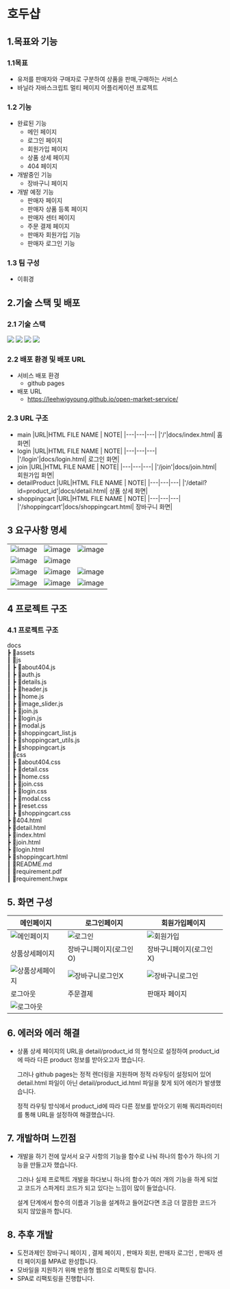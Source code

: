 # 호두샵
## 1.목표와 기능

### 1.1목표
- 유저를 판매자와 구매자로 구분하여 상품을 판매,구매하는 서비스
- 바닐라 자바스크립트 멀티 페이지 어플리케이션 프로젝트
### 1.2 기능
- 완료된 기능
    - 메인 페이지 
    - 로그인 페이지
    - 회원가입 페이지
    - 상품 상세 페이지
    - 404 페이지
- 개발중인 기능
    - 장바구니 페이지
- 개발 예정 기능 
    - 판매자 페이지
    - 판매자 상품 등록 페이지
    - 판매자 센터 페이지
    - 주문 결제 페이지
    - 판매자 회원가입 기능
    - 판매자 로그인 기능

### 1.3 팀 구성
- 이휘경

## 2.기술 스택 및 배포
### 2.1 기술 스택 
<img src="https://img.shields.io/badge/javascript-yellow?style=for-the-badge&logo=javascript&logoColor=black">
<img src="https://img.shields.io/badge/HTML5-red?style=for-the-badge&logo=HTML5&logoColor=white">
<img src="https://img.shields.io/badge/CSS3-blue?style=for-the-badge&logo=CSS3&logoColor=white">
<img src="https://img.shields.io/badge/sass-hotpink?style=for-the-badge&logo=sass&logoColor=white">

### 2.2 배포 환경 및 배포 URL
- 서비스 배포 환경
    - github pages
- 배포 URL
    - https://leehwigyoung.github.io/open-market-service/

### 2.3 URL 구조
- main
    |URL|HTML FILE NAME | NOTE|
    |---|---|---|
    |'/'|docs/index.html| 홈 화면|
- login
    |URL|HTML FILE NAME | NOTE|
    |---|---|---|
    |'/login'|docs/login.html| 로그인 화면|
- join
    |URL|HTML FILE NAME | NOTE|
    |---|---|---|
    |'/join'|docs/join.html| 회원가입 화면|
- detailProduct
    |URL|HTML FILE NAME | NOTE|
    |---|---|---|
    |'/detail?id=product_id'|docs/detail.html| 상품 상세 화면|
- shoppingcart
    |URL|HTML FILE NAME | NOTE|
    |---|---|---|
    |'/shoppingcart'|docs/shoppingcart.html| 장바구니 화면|

## 3 요구사항 명세
||||
|---|---|---|
|![image](https://github.com/user-attachments/assets/1869ea5e-ac48-4223-8966-8be1e6b07b07)|![image](https://github.com/user-attachments/assets/f839e4ec-5519-4b80-91ca-7fc865056684)|![image](https://github.com/user-attachments/assets/03040d67-a755-47ce-a6a8-0a7d8765a256)|
|![image](https://github.com/user-attachments/assets/309c380b-2b28-4ef8-b206-58128af5b5d2)|![image](https://github.com/user-attachments/assets/e931b766-b452-411d-a5a9-e8bc6752921c)|
![image](https://github.com/user-attachments/assets/e0266b6d-0440-4c32-8e67-95a0f0578c75)|![image](https://github.com/user-attachments/assets/efd0c077-eaf9-4ef8-8ee3-345fd14cde4f)|![image](https://github.com/user-attachments/assets/05b8f7d6-6d85-4dad-a14a-4dda187a2fbf)|
![image](https://github.com/user-attachments/assets/cb2c7179-a817-4d8c-9732-970ebcc1f928)|![image](https://github.com/user-attachments/assets/b959aed7-32e1-4e65-8339-ed6bdd36238a)|![image](https://github.com/user-attachments/assets/1631d8fb-2b8c-4270-92c9-f23d1410aaff)|




## 4 프로젝트 구조

### 4.1 프로젝트 구조

docs<br>
┣ 📂assets<br>
┃ 📂js<br>
┃ ┣ 📜about404.js<br>
┃ ┣ 📜auth.js<br>
┃ ┣ 📜details.js<br>
┃ ┣ 📜header.js<br>
┃ ┣ 📜home.js<br>
┃ ┣ 📜image_slider.js<br>
┃ ┣ 📜join.js<br>
┃ ┣ 📜login.js<br>
┃ ┣ 📜modal.js<br>
┃ ┣ 📜shoppingcart_list.js<br>
┃ ┣ 📜shoppingcart_utils.js<br>
┃ ┣ 📜shoppingcart.js<br>
┃ 📂css<br>
┃ ┣ 📜about404.css<br>
┃ ┣ 📜detail.css<br>
┃ ┣ 📜home.css<br>
┃ ┣ 📜join.css<br>
┃ ┣ 📜login.css<br>
┃ ┣ 📜modal.css<br>
┃ ┣ 📜reset.css<br>
┃ ┣ 📜shoppingcart.css<br>
┣ 📜404.html<br>
┣ 📜detail.html<br>
┣ 📜index.html<br>
┣ 📜join.html<br>
┣ 📜login.html<br>
┣ 📜shoppingcart.html<br>
┃  📜README.md<br>
┃  📜requirement.pdf<br>
┃  📜requirement.hwpx<br>
## 5. 화면 구성
|메인페이지|로그인페이지|회원가입페이지|
|---|---|---|
|![메인페이지](https://github.com/user-attachments/assets/a2ed5017-ecf3-4008-978b-56b5b6ee35ea)|![로그인](https://github.com/user-attachments/assets/352204dd-b25d-4a48-9e4d-79b89d106469)|![회원가입](https://github.com/user-attachments/assets/9a07f413-d14e-4c8b-817b-9201b2742199)|
 |상품상세페이지|장바구니페이지(로그인O)|장바구니페이지(로그인X)|
 |![상품상세페이지](https://github.com/user-attachments/assets/f80d3465-d8cd-4100-b67b-b9a8afa9b1a5)|![장바구니로그인X](https://github.com/user-attachments/assets/948925fc-25ee-4f8c-a38a-3adf0fadd161)|![장바구니로그인](https://github.com/user-attachments/assets/cd8d4d0d-44a3-42ae-82de-1d836cf29886)|
 | 로그아웃 | 주문결제 | 판매자 페이지 |
 |![로그아웃](https://github.com/user-attachments/assets/01fa7e37-632f-48ac-b858-2693dd50b919)| | |
   


## 6. 에러와 에러 해결
 - 상품 상세 페이지의 URL을 detail/product_id 의 형식으로 설정하여 product_id에 따라 다른 product 정보를 받아오고자 했습니다.

    그러나 github pages는 정적 렌더링을 지원하며 정적 라우팅이 설정되어 있어 detail.html 파일이 아닌 detail/product_id.html 파일을 찾게 되어 에러가 발생했습니다.

    정적 라우팅 방식에서 product_id에 따라 다른 정보를 받아오기 위해 쿼리파라미터를 통해 URL을 설정하여 해결했습니다.

## 7. 개발하며 느낀점
- 개발을 하기 전에 앞서서 요구 사항의 기능을 함수로 나눠 하나의 함수가 하나의 기능을 만들고자 했습니다. 

    그러나 실제 프로젝트 개발을 하다보니 하나의 함수가 여러 개의 기능을 하게 되었고 코드가 스파게티 코드가 되고 있다는 느낌이 많이 들었습니다.

    설계 단계에서 함수의 이름과 기능을 설계하고 들어갔다면 조금 더 깔끔한 코드가 되지 않았을까 합니다.


## 8. 추후 개발
 - 도전과제인 장바구니 페이지 , 결제 페이지 , 판매자 회원, 판매자 로그인 , 판매자 센터 페이지를 MPA로 완성합니다.
 - 모바일을 지원하기 위해 반응형 웹으로 리팩토링 합니다.
 - SPA로 리팩토링을 진행합니다.
  
